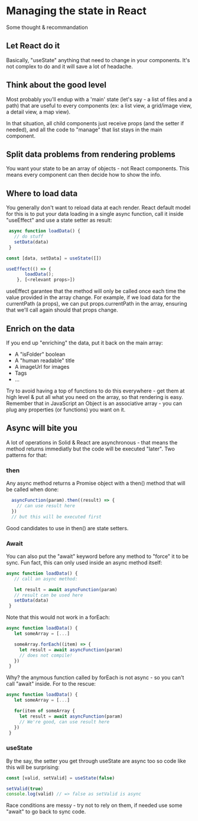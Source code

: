 # Managing the state in React

Some thought & recommandation

## Let React do it

Basically, "useState" anything that need to change in your components. It's not complex to do and it will save a lot of headache.

## Think about the good level

Most probably you'll endup with a 'main' state (let's say - a list of files and a path) that are useful to every components (ex: a list view, a grid/image view, a detail view, a map view).

In that situation, all child components just receive props (and the setter if needed), and all the code to "manage" that list stays in the main component.

## Split data problems from rendering problems

You want your state to be an array of objects - not React components. This means every component can then decide how to show the info.

## Where to load data

You generally don't want to reload data at each render. React default model for this is to put your data loading in a single async function, call it inside "useEffect" and use a state setter as result:


```JavaScript
 async function loadData() {
   // do stuff
   setData(data)
 }

const [data, setData] = useState([])

useEffect(() => {
       loadData();
    }, [<relevant props>])
```

useEffect garantee that the method will only be called once each time the value provided in the array change. For example, if we load data for the currentPath (a props), we can put props.currentPath in the array, ensuring that we'll call again should that props change.

## Enrich on the data

If you end up "enriching" the data, put it back on the main array:

- A "isFolder" boolean
- A "human readable" title
- A imageUrl for images
- Tags
- ...

Try to avoid having a top of functions to do this everywhere - get them at high level & put all what you need on the array, so that rendering is easy. Remember that in JavaScript an Object is an associative array - you can plug any properties (or functions) you want on it.

## Async will bite you

A lot of operations in Solid & React are asynchronous - that means the method returns immediatly but the code will be executed "later". Two patterns for that:

### then

Any async method returns a Promise object with a then() method that will be called when done:

```JavaScript
  asyncFunction(param).then((result) => {
    // can use result here
  })
  // but this will be executed first
```

Good candidates to use in then() are state setters.

### Await

You can also put the "await" keyword before any method to "force" it to be sync. Fun fact, this can only used inside an async method itself:


```JavaScript
async function loadData() {
   // call an async method:

   let result = await asyncFunction(param)
   // result can be used here
   setData(data)
 }
```

Note that this would not work in a forEach:

```JavaScript
async function loadData() {
   let someArray = [...]

   someArray.forEach((item) => {
     let result = await asyncFunction(param)
     // does not compile! 
   })
 }
```

Why? the anymous function called by forEach is not async - so you can't call "await" inside. For to the rescue:

```JavaScript
async function loadData() {
   let someArray = [...]

   for(item of someArray {
     let result = await asyncFunction(param)
     // We're good, can use result here 
   })
 }
```

### useState

By the say, the setter you get through useState are async too so code like this will be surprising:

```JavaScript
const [valid, setValid] = useState(false)

setValid(true)
console.log(valid) // => false as setValid is async
```

Race conditions are messy - try not to rely on them, if needed use some "await" to go back to sync code.
